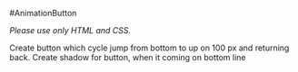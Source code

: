 #AnimationButton

*Please use only HTML and CSS.*

Create button which cycle jump from bottom to up on 100 px and returning back.
Create shadow for button, when it coming on bottom line
